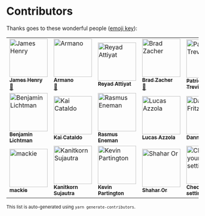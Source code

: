 # Contributors

Thanks goes to these wonderful people ([emoji key](https://github.com/all-contributors/all-contributors#emoji-key)):

<!-- ALL-CONTRIBUTORS-LIST:START - Do not remove or modify this section -->
<!-- prettier-ignore -->
<table cellspacing="0" cellpadding="1"><tr><td><a href="https://github.com/JamesHenry"><img src="https://avatars1.githubusercontent.com/u/900523?v=4" width="100px;" height="100px;" alt="James Henry"/><br /><sub><b>James Henry</b></sub></a><br /><a href="#maintenance-JamesHenry" title="Maintenance">🚧</a></td><td><a href="https://github.com/armano2"><img src="https://avatars1.githubusercontent.com/u/625469?v=4" width="100px;" height="100px;" alt="Armano"/><br /><sub><b>Armano</b></sub></a><br /><a href="#maintenance-armano2" title="Maintenance">🚧</a></td><td><a href="https://github.com/soda0289"><img src="https://avatars1.githubusercontent.com/u/2373964?v=4" width="100px;" height="100px;" alt="Reyad Attiyat"/><br /><sub><b>Reyad Attiyat</b></sub></a><br /></td><td><a href="https://github.com/bradzacher"><img src="https://avatars1.githubusercontent.com/u/7462525?v=4" width="100px;" height="100px;" alt="Brad Zacher"/><br /><sub><b>Brad Zacher</b></sub></a><br /><a href="#maintenance-bradzacher" title="Maintenance">🚧</a></td><td><a href="https://github.com/weirdpattern"><img src="https://avatars0.githubusercontent.com/u/19519411?v=4" width="100px;" height="100px;" alt="Patricio Trevino"/><br /><sub><b>Patricio Trevino</b></sub></a><br /></td><td><a href="https://github.com/nzakas"><img src="https://avatars3.githubusercontent.com/u/38546?v=4" width="100px;" height="100px;" alt="Nicholas C. Zakas"/><br /><sub><b>Nicholas C. Zakas</b></sub></a><br /></td><td><a href="https://github.com/j-f1"><img src="https://avatars2.githubusercontent.com/u/25517624?v=4" width="100px;" height="100px;" alt="Jed Fox"/><br /><sub><b>Jed Fox</b></sub></a><br /><a href="#maintenance-j-f1" title="Maintenance">🚧</a></td></tr><tr><td><a href="https://github.com/uniqueiniquity"><img src="https://avatars1.githubusercontent.com/u/9092011?v=4" width="100px;" height="100px;" alt="Benjamin Lichtman"/><br /><sub><b>Benjamin Lichtman</b></sub></a><br /></td><td><a href="https://github.com/kaicataldo"><img src="https://avatars2.githubusercontent.com/u/7041728?v=4" width="100px;" height="100px;" alt="Kai Cataldo"/><br /><sub><b>Kai Cataldo</b></sub></a><br /></td><td><a href="https://github.com/Pajn"><img src="https://avatars1.githubusercontent.com/u/817422?v=4" width="100px;" height="100px;" alt="Rasmus Eneman"/><br /><sub><b>Rasmus Eneman</b></sub></a><br /></td><td><a href="https://github.com/azz"><img src="https://avatars3.githubusercontent.com/u/1297597?v=4" width="100px;" height="100px;" alt="Lucas Azzola"/><br /><sub><b>Lucas Azzola</b></sub></a><br /></td><td><a href="https://github.com/dannyfritz"><img src="https://avatars1.githubusercontent.com/u/315788?v=4" width="100px;" height="100px;" alt="Danny Fritz"/><br /><sub><b>Danny Fritz</b></sub></a><br /></td><td><a href="https://github.com/ikatyang"><img src="https://avatars1.githubusercontent.com/u/8341033?v=4" width="100px;" height="100px;" alt="Ika"/><br /><sub><b>Ika</b></sub></a><br /></td><td><a href="https://github.com/mysticatea"><img src="https://avatars2.githubusercontent.com/u/1937871?v=4" width="100px;" height="100px;" alt="Toru Nagashima"/><br /><sub><b>Toru Nagashima</b></sub></a><br /></td></tr><tr><td><a href="https://github.com/macklinu"><img src="https://avatars1.githubusercontent.com/u/2344137?v=4" width="100px;" height="100px;" alt="mackie"/><br /><sub><b>mackie</b></sub></a><br /></td><td><a href="https://github.com/lukyth"><img src="https://avatars3.githubusercontent.com/u/7040242?v=4" width="100px;" height="100px;" alt="Kanitkorn Sujautra"/><br /><sub><b>Kanitkorn Sujautra</b></sub></a><br /></td><td><a href="https://github.com/platinumazure"><img src="https://avatars0.githubusercontent.com/u/284282?v=4" width="100px;" height="100px;" alt="Kevin Partington"/><br /><sub><b>Kevin Partington</b></sub></a><br /></td><td><a href="https://github.com/mightyiam"><img src="https://avatars2.githubusercontent.com/u/635591?v=4" width="100px;" height="100px;" alt="Shahar Or"/><br /><sub><b>Shahar Or</b></sub></a><br /></td><td><a href="https://github.com/invalid-email-address"><img src="https://avatars0.githubusercontent.com/u/148100?v=4" width="100px;" height="100px;" alt="Check your git settings!"/><br /><sub><b>Check your git settings!</b></sub></a><br /></td><td><a href="https://github.com/flying-sheep"><img src="https://avatars0.githubusercontent.com/u/291575?v=4" width="100px;" height="100px;" alt="Philipp A."/><br /><sub><b>Philipp A.</b></sub></a><br /></td><td><a href="https://github.com/g-plane"><img src="https://avatars1.githubusercontent.com/u/17216317?v=4" width="100px;" height="100px;" alt="Pig Fang"/><br /><sub><b>Pig Fang</b></sub></a><br /></td></tr></table>
<!-- ALL-CONTRIBUTORS-LIST:END -->

<sup>This list is auto-generated using `yarn generate-contributors`.</sup>
